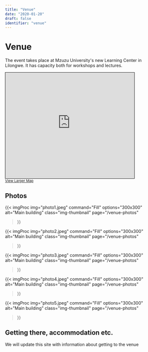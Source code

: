 ```yaml
---
title: "Venue"
date: "2020-01-20"
draft: false
identifier: "venue"
---
```


# Venue

The event takes place at Mzuzu University's new Learning Center in Lilongwe. It has capacity both for workshops and lectures.

<iframe width="425" height="350" frameborder="0" scrolling="no" marginheight="0" marginwidth="0" src="https://www.openstreetmap.org/export/embed.html?bbox=33.72141838073731%2C-13.92790253100715%2C33.80793571472169%2C-13.858913877443657&amp;layer=hot&amp;marker=-13.893410772608332%2C33.76467704772949" style="border: 1px solid black"></iframe><br/><small><a href="https://www.openstreetmap.org/?mlat=-13.8934&amp;mlon=33.7647#map=14/-13.8934/33.7647&amp;layers=H">View Larger Map</a></small>


## Photos

{{< imgProc
img="photo1.jpeg"
command="Fill"
options="300x300"
alt="Main building"
class="img-thumbnail"
page="/venue-photos"
>}}

{{< imgProc
img="photo2.jpeg"
command="Fill"
options="300x300"
alt="Main building"
class="img-thumbnail"
page="/venue-photos"
>}}

{{< imgProc
img="photo3.jpeg"
command="Fill"
options="300x300"
alt="Main building"
class="img-thumbnail"
page="/venue-photos"
>}}

{{< imgProc
img="photo4.jpeg"
command="Fill"
options="300x300"
alt="Main building"
class="img-thumbnail"
page="/venue-photos"
>}}


{{< imgProc
img="photo5.jpeg"
command="Fill"
options="300x300"
alt="Main building"
class="img-thumbnail"
page="/venue-photos"
>}}



## Getting there, accommodation etc.

We will update this site with information about getting to the venue
